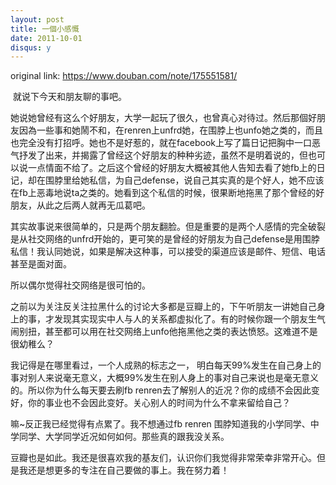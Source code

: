 ```yaml
---
layout: post
title: 一個小感慨
date: 2011-10-01
disqus: y
---
```


original link: https://www.douban.com/note/175551581/

 就说下今天和朋友聊的事吧。  
  
她说她曾经有这么个好朋友，大学一起玩了很久，也曾真心对待过。然后那個好朋友因為一些事和她鬧不和，在renren上unfrd她，在围脖上也unfo她之类的，而且也完全没有打招呼。她也不是好惹的，就在facebook上写了篇日记把胸中一口恶气抒发了出来，并揭露了曾经这个好朋友的种种劣迹，虽然不是明着说的，但也可以说一点情面不给了。之后这个曾经的好朋友大概被其他人告知去看了她fb上的日记，却在围脖里给她私信，为自己defense，说自己其实真的是个好人，她不应该在fb上恶毒地说ta之类的。她看到这个私信的时候，很果断地拖黑了那个曾经的好朋友，从此之后两人就再无瓜葛吧。  
  
其实故事说来很简单的，只是两个朋友翻脸。但是重要的是两个人感情的完全破裂是从社交网络的unfrd开始的，更可笑的是曾经的好朋友为自己defense是用围脖私信！我认同她说，如果是解决这种事，可以接受的渠道应该是邮件、短信、电话甚至是面对面。  
  
所以偶尔觉得社交网络是很可怕的。  
  
之前以为关注反关注拉黑什么的讨论大多都是豆瓣上的，下午听朋友一讲她自己身上的事，才发现其实现实中人与人的关系都虚拟化了。有的时候你跟一个朋友生气闹别扭，甚至都可以用在社交网络上unfo他拖黑他之类的表达愤怒。这难道不是很幼稚么？  
  
我记得是在哪里看过，一个人成熟的标志之一， 明白每天99%发生在自己身上的事对别人来说毫无意义，大概99%发生在别人身上的事对自己来说也是毫无意义的。所以你为什么每天要去刷fb renren去了解别人的近况？你的成绩不会因此变好，你的事业也不会因此变好。关心别人的时间为什么不拿来留给自己？  
  
  
嘛~反正我已经觉得有点累了。我不想通过fb renren 围脖知道我的小学同学、中学同学、大学同学近况如何如何。那些真的跟我没关系。  
  
豆瓣也是如此。我还是很喜欢我的基友们，认识你们我觉得非常荣幸非常开心。但是我还是想更多的专注在自己要做的事上。我在努力着！